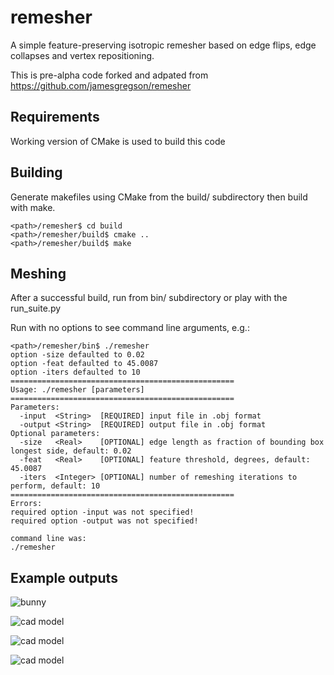 remesher
========

A simple feature-preserving isotropic remesher based on edge flips, edge collapses and vertex repositioning.

This is pre-alpha code forked and adpated from https://github.com/jamesgregson/remesher

## Requirements

Working version of CMake is used to build this code

## Building

Generate makefiles using CMake from the build/ subdirectory then build with make.

```
<path>/remesher$ cd build
<path>/remesher/build$ cmake .. 
<path>/remesher/build$ make
```
## Meshing

After a successful build, run from bin/ subdirectory or play with the run_suite.py

Run with no options to see command line arguments, e.g.:

```
<path>/remesher/bin$ ./remesher
option -size defaulted to 0.02
option -feat defaulted to 45.0087
option -iters defaulted to 10
==================================================
Usage: ./remesher [parameters]
==================================================
Parameters:
  -input  <String>  [REQUIRED] input file in .obj format
  -output <String>  [REQUIRED] output file in .obj format
Optional parameters:
  -size   <Real>    [OPTIONAL] edge length as fraction of bounding box longest side, default: 0.02
  -feat   <Real>    [OPTIONAL] feature threshold, degrees, default: 45.0087
  -iters  <Integer> [OPTIONAL] number of remeshing iterations to perform, default: 10
==================================================
Errors: 
required option -input was not specified!
required option -output was not specified!

command line was: 
./remesher 
```

## Example outputs

![bunny](https://github.com/jamesgregson/remesher/blob/master/images/bunny.png)

![cad model](https://github.com/jamesgregson/remesher/blob/master/images/cad1.png)

![cad model](https://github.com/jamesgregson/remesher/blob/master/images/cad2.png)

![cad model](https://github.com/jamesgregson/remesher/blob/master/images/cad3.png)
